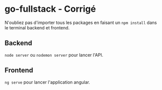 ﻿# go-fullstack - Corrigé

N'oubliez pas d'importer tous les packages en faisant un `npm install` dans le terminal backend et frontend.

## Backend

`node server` ou `nodemon server` pour lancer l'API.

## Frontend

`ng serve` pour lancer l'application angular.
